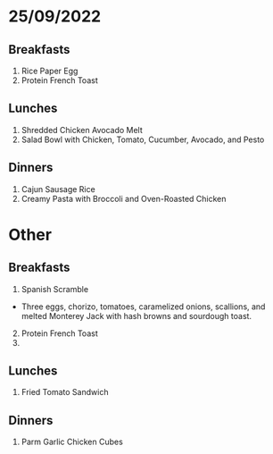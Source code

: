 # 25/09/2022

## Breakfasts
1. Rice Paper Egg
2. Protein French Toast

## Lunches
1. Shredded Chicken Avocado Melt
2. Salad Bowl with Chicken, Tomato, Cucumber, Avocado, and
   Pesto

## Dinners
1. Cajun Sausage Rice
2. Creamy Pasta with Broccoli and Oven-Roasted Chicken

# Other

## Breakfasts
1.  Spanish Scramble
 - Three eggs, chorizo, tomatoes, caramelized onions,
   scallions, and melted Monterey Jack with hash browns and
   sourdough toast.
2. Protein French Toast
3.


## Lunches
1. Fried Tomato Sandwich

## Dinners
1. Parm Garlic Chicken Cubes

